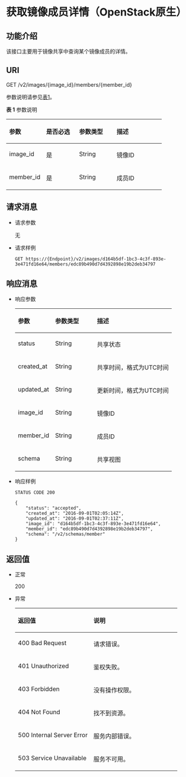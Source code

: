 # 获取镜像成员详情（OpenStack原生）<a name="ims_03_0722"></a>

## 功能介绍<a name="section16095919"></a>

该接口主要用于镜像共享中查询某个镜像成员的详情。

## URI<a name="section10645546"></a>

GET /v2/images/\{image\_id\}/members/\{member\_id\}

参数说明请参见[表1](#table30282311)。

**表 1**  参数说明

<a name="table30282311"></a>
<table><thead align="left"><tr id="row19672999"><th class="cellrowborder" valign="top" width="23.837616238376164%" id="mcps1.2.5.1.1"><p id="p50009058"><a name="p50009058"></a><a name="p50009058"></a>参数</p>
</th>
<th class="cellrowborder" valign="top" width="21.207879212078794%" id="mcps1.2.5.1.2"><p id="p24201902"><a name="p24201902"></a><a name="p24201902"></a>是否必选</p>
</th>
<th class="cellrowborder" valign="top" width="24.127587241275872%" id="mcps1.2.5.1.3"><p id="p265296612135"><a name="p265296612135"></a><a name="p265296612135"></a>参数类型</p>
</th>
<th class="cellrowborder" valign="top" width="30.826917308269174%" id="mcps1.2.5.1.4"><p id="p14197042"><a name="p14197042"></a><a name="p14197042"></a>描述</p>
</th>
</tr>
</thead>
<tbody><tr id="row41227749"><td class="cellrowborder" valign="top" width="23.837616238376164%" headers="mcps1.2.5.1.1 "><p id="p51113363"><a name="p51113363"></a><a name="p51113363"></a>image_id</p>
</td>
<td class="cellrowborder" valign="top" width="21.207879212078794%" headers="mcps1.2.5.1.2 "><p id="p46541742"><a name="p46541742"></a><a name="p46541742"></a>是</p>
</td>
<td class="cellrowborder" valign="top" width="24.127587241275872%" headers="mcps1.2.5.1.3 "><p id="p14189122135"><a name="p14189122135"></a><a name="p14189122135"></a>String</p>
</td>
<td class="cellrowborder" valign="top" width="30.826917308269174%" headers="mcps1.2.5.1.4 "><p id="p11784733"><a name="p11784733"></a><a name="p11784733"></a>镜像ID</p>
</td>
</tr>
<tr id="row2063059215392"><td class="cellrowborder" valign="top" width="23.837616238376164%" headers="mcps1.2.5.1.1 "><p id="p6493862015397"><a name="p6493862015397"></a><a name="p6493862015397"></a>member_id</p>
</td>
<td class="cellrowborder" valign="top" width="21.207879212078794%" headers="mcps1.2.5.1.2 "><p id="p2553690515397"><a name="p2553690515397"></a><a name="p2553690515397"></a>是</p>
</td>
<td class="cellrowborder" valign="top" width="24.127587241275872%" headers="mcps1.2.5.1.3 "><p id="p5522341415397"><a name="p5522341415397"></a><a name="p5522341415397"></a>String</p>
</td>
<td class="cellrowborder" valign="top" width="30.826917308269174%" headers="mcps1.2.5.1.4 "><p id="p4391153115397"><a name="p4391153115397"></a><a name="p4391153115397"></a>成员ID</p>
</td>
</tr>
</tbody>
</table>

## 请求消息<a name="section28701056"></a>

-   请求参数

    无

-   请求样例

    ```
    GET https://{Endpoint}/v2/images/d164b5df-1bc3-4c3f-893e-3e471fd16e64/members/edc89b490d7d4392898e19b2deb34797
    ```


## 响应消息<a name="section56982912"></a>

-   响应参数

    <a name="table16258230194835"></a>
    <table><thead align="left"><tr id="row23919935194835"><th class="cellrowborder" valign="top" width="23.77%" id="mcps1.1.4.1.1"><p id="p58466603194835"><a name="p58466603194835"></a><a name="p58466603194835"></a>参数</p>
    </th>
    <th class="cellrowborder" valign="top" width="26.700000000000003%" id="mcps1.1.4.1.2"><p id="p38174436194835"><a name="p38174436194835"></a><a name="p38174436194835"></a>参数类型</p>
    </th>
    <th class="cellrowborder" valign="top" width="49.53%" id="mcps1.1.4.1.3"><p id="p5121617194835"><a name="p5121617194835"></a><a name="p5121617194835"></a>描述</p>
    </th>
    </tr>
    </thead>
    <tbody><tr id="row12197851194835"><td class="cellrowborder" valign="top" width="23.77%" headers="mcps1.1.4.1.1 "><p id="p4684891915441"><a name="p4684891915441"></a><a name="p4684891915441"></a>status</p>
    </td>
    <td class="cellrowborder" valign="top" width="26.700000000000003%" headers="mcps1.1.4.1.2 "><p id="p1716373215441"><a name="p1716373215441"></a><a name="p1716373215441"></a>String</p>
    </td>
    <td class="cellrowborder" valign="top" width="49.53%" headers="mcps1.1.4.1.3 "><p id="p4808503715441"><a name="p4808503715441"></a><a name="p4808503715441"></a>共享状态</p>
    </td>
    </tr>
    <tr id="row48777806194835"><td class="cellrowborder" valign="top" width="23.77%" headers="mcps1.1.4.1.1 "><p id="p2316530815441"><a name="p2316530815441"></a><a name="p2316530815441"></a>created_at</p>
    </td>
    <td class="cellrowborder" valign="top" width="26.700000000000003%" headers="mcps1.1.4.1.2 "><p id="p5311862715441"><a name="p5311862715441"></a><a name="p5311862715441"></a>String</p>
    </td>
    <td class="cellrowborder" valign="top" width="49.53%" headers="mcps1.1.4.1.3 "><p id="p764152715441"><a name="p764152715441"></a><a name="p764152715441"></a>共享时间，格式为UTC时间</p>
    </td>
    </tr>
    <tr id="row43890908194835"><td class="cellrowborder" valign="top" width="23.77%" headers="mcps1.1.4.1.1 "><p id="p63809815441"><a name="p63809815441"></a><a name="p63809815441"></a>updated_at</p>
    </td>
    <td class="cellrowborder" valign="top" width="26.700000000000003%" headers="mcps1.1.4.1.2 "><p id="p2581736815441"><a name="p2581736815441"></a><a name="p2581736815441"></a>String</p>
    </td>
    <td class="cellrowborder" valign="top" width="49.53%" headers="mcps1.1.4.1.3 "><p id="p1083208215441"><a name="p1083208215441"></a><a name="p1083208215441"></a>更新时间，格式为UTC时间</p>
    </td>
    </tr>
    <tr id="row49474582194835"><td class="cellrowborder" valign="top" width="23.77%" headers="mcps1.1.4.1.1 "><p id="p4485096415441"><a name="p4485096415441"></a><a name="p4485096415441"></a>image_id</p>
    </td>
    <td class="cellrowborder" valign="top" width="26.700000000000003%" headers="mcps1.1.4.1.2 "><p id="p6192026915441"><a name="p6192026915441"></a><a name="p6192026915441"></a>String</p>
    </td>
    <td class="cellrowborder" valign="top" width="49.53%" headers="mcps1.1.4.1.3 "><p id="p4948586215441"><a name="p4948586215441"></a><a name="p4948586215441"></a>镜像ID</p>
    </td>
    </tr>
    <tr id="row12639379194835"><td class="cellrowborder" valign="top" width="23.77%" headers="mcps1.1.4.1.1 "><p id="p3773344215441"><a name="p3773344215441"></a><a name="p3773344215441"></a>member_id</p>
    </td>
    <td class="cellrowborder" valign="top" width="26.700000000000003%" headers="mcps1.1.4.1.2 "><p id="p451900915441"><a name="p451900915441"></a><a name="p451900915441"></a>String</p>
    </td>
    <td class="cellrowborder" valign="top" width="49.53%" headers="mcps1.1.4.1.3 "><p id="p3049545915441"><a name="p3049545915441"></a><a name="p3049545915441"></a>成员ID</p>
    </td>
    </tr>
    <tr id="row13178544194835"><td class="cellrowborder" valign="top" width="23.77%" headers="mcps1.1.4.1.1 "><p id="p1815619715441"><a name="p1815619715441"></a><a name="p1815619715441"></a>schema</p>
    </td>
    <td class="cellrowborder" valign="top" width="26.700000000000003%" headers="mcps1.1.4.1.2 "><p id="p458118315441"><a name="p458118315441"></a><a name="p458118315441"></a>String</p>
    </td>
    <td class="cellrowborder" valign="top" width="49.53%" headers="mcps1.1.4.1.3 "><p id="p3553152415441"><a name="p3553152415441"></a><a name="p3553152415441"></a>共享视图</p>
    </td>
    </tr>
    </tbody>
    </table>

-   响应样例

    ```
    STATUS CODE 200
    ```

    ```
    {
        "status": "accepted",
        "created_at": "2016-09-01T02:05:14Z",
        "updated_at": "2016-09-01T02:37:11Z",
        "image_id": "d164b5df-1bc3-4c3f-893e-3e471fd16e64",
        "member_id": "edc89b490d7d4392898e19b2deb34797",
        "schema": "/v2/schemas/member"
    }
    ```


## 返回值<a name="section61374531"></a>

-   正常

    200

-   异常

    <a name="table271454817439"></a>
    <table><thead align="left"><tr id="row3541095017439"><th class="cellrowborder" valign="top" width="46.54%" id="mcps1.1.3.1.1"><p id="p4971469317439"><a name="p4971469317439"></a><a name="p4971469317439"></a>返回值</p>
    </th>
    <th class="cellrowborder" valign="top" width="53.459999999999994%" id="mcps1.1.3.1.2"><p id="p35835717439"><a name="p35835717439"></a><a name="p35835717439"></a>说明</p>
    </th>
    </tr>
    </thead>
    <tbody><tr id="row2902697417439"><td class="cellrowborder" valign="top" width="46.54%" headers="mcps1.1.3.1.1 "><p id="p237466317439"><a name="p237466317439"></a><a name="p237466317439"></a>400 Bad Request</p>
    </td>
    <td class="cellrowborder" valign="top" width="53.459999999999994%" headers="mcps1.1.3.1.2 "><p id="p5812997617439"><a name="p5812997617439"></a><a name="p5812997617439"></a>请求错误。</p>
    </td>
    </tr>
    <tr id="row5340773917439"><td class="cellrowborder" valign="top" width="46.54%" headers="mcps1.1.3.1.1 "><p id="p3105962817439"><a name="p3105962817439"></a><a name="p3105962817439"></a>401 Unauthorized</p>
    </td>
    <td class="cellrowborder" valign="top" width="53.459999999999994%" headers="mcps1.1.3.1.2 "><p id="p3280197817439"><a name="p3280197817439"></a><a name="p3280197817439"></a>鉴权失败。</p>
    </td>
    </tr>
    <tr id="row2678235117439"><td class="cellrowborder" valign="top" width="46.54%" headers="mcps1.1.3.1.1 "><p id="p2188683517439"><a name="p2188683517439"></a><a name="p2188683517439"></a>403 Forbidden</p>
    </td>
    <td class="cellrowborder" valign="top" width="53.459999999999994%" headers="mcps1.1.3.1.2 "><p id="p2800317417439"><a name="p2800317417439"></a><a name="p2800317417439"></a>没有操作权限。</p>
    </td>
    </tr>
    <tr id="row16775501191954"><td class="cellrowborder" valign="top" width="46.54%" headers="mcps1.1.3.1.1 "><p id="p19013873191957"><a name="p19013873191957"></a><a name="p19013873191957"></a>404 Not Found</p>
    </td>
    <td class="cellrowborder" valign="top" width="53.459999999999994%" headers="mcps1.1.3.1.2 "><p id="p63728762191957"><a name="p63728762191957"></a><a name="p63728762191957"></a>找不到资源。</p>
    </td>
    </tr>
    <tr id="row5070198217439"><td class="cellrowborder" valign="top" width="46.54%" headers="mcps1.1.3.1.1 "><p id="p1321988617439"><a name="p1321988617439"></a><a name="p1321988617439"></a>500 Internal Server Error</p>
    </td>
    <td class="cellrowborder" valign="top" width="53.459999999999994%" headers="mcps1.1.3.1.2 "><p id="p6417782617439"><a name="p6417782617439"></a><a name="p6417782617439"></a>服务内部错误。</p>
    </td>
    </tr>
    <tr id="row4072952517439"><td class="cellrowborder" valign="top" width="46.54%" headers="mcps1.1.3.1.1 "><p id="p1075724317439"><a name="p1075724317439"></a><a name="p1075724317439"></a>503 Service Unavailable</p>
    </td>
    <td class="cellrowborder" valign="top" width="53.459999999999994%" headers="mcps1.1.3.1.2 "><p id="p6603036117439"><a name="p6603036117439"></a><a name="p6603036117439"></a>服务不可用。</p>
    </td>
    </tr>
    </tbody>
    </table>



